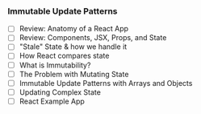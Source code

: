 ### Immutable Update Patterns

- [ ] Review:  Anatomy of a React App
- [ ] Review: Components, JSX, Props, and State
- [ ] "Stale" State & how we handle it
- [ ] How React compares state
- [ ] What is Immutability?
- [ ] The Problem with Mutating State
- [ ] Immutable Update Patterns with Arrays and Objects
- [ ] Updating Complex State
- [ ] React Example App